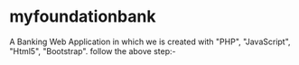 # myfoundationbank

A Banking Web Application in which we is created with "PHP", "JavaScript", "Html5", "Bootstrap".
follow the above step:-


